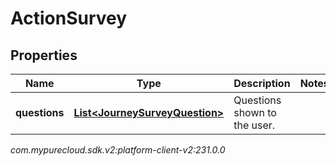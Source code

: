 # ActionSurvey


## Properties

| Name | Type | Description | Notes |
| ------------ | ------------- | ------------- | ------------- |
| **questions** | [**List&lt;JourneySurveyQuestion&gt;**](JourneySurveyQuestion) | Questions shown to the user. |  |




_com.mypurecloud.sdk.v2:platform-client-v2:231.0.0_
